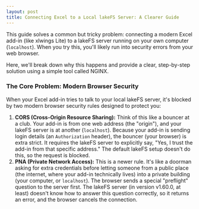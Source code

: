 ```yaml
---
layout: post
title: Connecting Excel to a Local lakeFS Server: A Clearer Guide
---
```


This guide solves a common but tricky problem: connecting a modern Excel add-in (like xlwings Lite) to a lakeFS server running on your own computer (`localhost`). When you try this, you'll likely run into security errors from your web browser.

Here, we'll break down why this happens and provide a clear, step-by-step solution using a simple tool called NGINX.

### The Core Problem: Modern Browser Security

When your Excel add-in tries to talk to your local lakeFS server, it's blocked by two modern browser security rules designed to protect you:

1.  **CORS (Cross-Origin Resource Sharing):** Think of this like a bouncer at a club. Your add-in is from one web address (the "origin"), and your lakeFS server is at another (`localhost`). Because your add-in is sending login details (an `Authorization` header), the bouncer (your browser) is extra strict. It requires the lakeFS server to explicitly say, "Yes, I trust the add-in from that specific address." The default lakeFS setup doesn't do this, so the request is blocked.
2.  **PNA (Private Network Access):** This is a newer rule. It's like a doorman asking for extra credentials before letting someone from a public place (the internet, where your add-in technically lives) into a private building (your computer, or `localhost`). The browser sends a special "preflight" question to the server first. The lakeFS server (in version v1.60.0, at least) doesn't know how to answer this question correctly, so it returns an error, and the browser cancels the connection.

